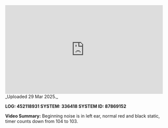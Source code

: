
<iframe 
  src="https://drive.google.com/file/d/1kAAXK0UPpboN0SRNFaRGZ22Fm_ET7AXq/preview"  
  style="width:100%; aspect-ratio:16/9; border:0;"
  allowfullscreen>
</iframe>
_Uploaded 29 Mar 2025._

**LOG: 452118931
SYSTEM: 336418
SYSTEM ID: 87869152**

**Video Summary:** Beginning noise is in left ear, normal red and black static, timer counts down from 104 to 103.